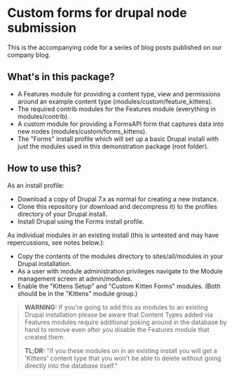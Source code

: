 # Custom forms for drupal node submission

This is the accompanying code for a series of blog posts published on our company blog. 

## What's in this package?

* A Features module for providing a content type, view and permissions around an example content type (modules/custom/feature_kittens).
* The required contrib modules for the Features module (everything in modules/contrib).
* A custom module for providing a FormsAPI form that captures data into new nodes (modules/custom/forms_kittens).
* The "Forms" install profile which will set up a basic Drupal install with just the modules used in this demonstration package (root folder).

## How to use this? 

As an install profile:

* Download a copy of Drupal 7.x as normal for creating a new instance.
* Clone this repository (or download and decompress it) to the profiles directory of your Drupal install. 
* Install Drupal using the Forms install profile. 

As individual modules in an existing install (this is untested and may have repercussions, see notes below.):

* Copy the contents of the modules directory to sites/all/modules in your Drupal installation. 
* As a user with module administration privileges navigate to the Module management screen at admin/modules.
* Enable the "Kittens Setup" and "Custom Kitten Forms" modules. (Both should be in the "Kittens" module group.)

> **WARNING:** If you're going to add this as modules to an existing Drupal installation please be aware that Content Types added via Features modules require additional poking around in the database by hand to remove even after you disable the Features module that created them. 
> 
> **TL;DR:** "If you these modules on in an existing install you will get a 'Kittens' content type that you won't be able to delete without going directly into the database itself."

